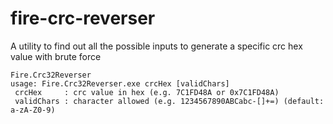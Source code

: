 # fire-crc-reverser
A utility to find out all the possible inputs to generate a specific crc hex value with brute force
```
Fire.Crc32Reverser
usage: Fire.Crc32Reverser.exe crcHex [validChars]
 crcHex     : crc value in hex (e.g. 7C1FD48A or 0x7C1FD48A)
 validChars : character allowed (e.g. 1234567890ABCabc-[]+=) (default: a-zA-Z0-9)
 ```
